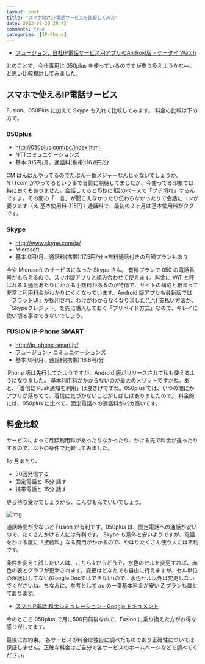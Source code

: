 ```yaml
---
layout: post
title: "スマホ向けIP電話サービスを比較してみた"
date: 2013-08-20 20:43
comments: true
categories: [IP-Phone]
---
```

* [フュージョン、自社IP電話サービス用アプリのAndroid版 - ケータイ Watch](http://k-tai.impress.co.jp/docs/news/20130820_611766.html)

とのことで、今仕事用に 050plus を使っているのですが乗り換えようかな―、と思い比較検討してみました。
<!--more-->
## スマホで使えるIP電話サービス

Fusion、050Plus に加えて Skype も入れて比較してみます。
料金の比較は下の方で。

### 050plus

* http://050plus.com/pc/index.html
* NTTコミュニケーションズ
* 基本:315円/月、通話料(携帯):16.8円/分

CM ばんばんやってるのでたぶん一番メジャーなんじゃないでしょうか。
NTTcom がやってるという事で音質に期待してましたが、今使ってる印象では特に良くもありません。会話してると15秒に1回のペースで「プチ切れ」するんですよ。その間の「一言」が聞こえなかったり伝わらなかったりで会話にコツが要ります（え
基本使用料 315円＋通話料で、最初の２ヶ月は基本使用料がタダです。

### Skype

* http://www.skype.com/ja/
* Microsoft
* 基本:0円/月、通話料(携帯):17.5円/分 ※無料通話付きの月額プランもあり


今や Microsoft のサービスになった Skype さん。
有料プランで 050 の電話番号がもらえるので、スマホ版アプリと組み合わせて使えます。料金に VAT と呼ばれる１通話あたりにかかる手数料があるのが特徴で、サイトの構成と相まって非常に利用料金がわかりにくくなっています。Android 版アプリも最新版では「フラットUI」が採用され、わけがわからなくなりました(^_^;)
支払い方法が、「Skypeクレジット」を先に購入しておく「プリペイド方式」なので、キレイに使い切る事はできないでしょう。

### FUSION IP-Phone SMART

* http://ip-phone-smart.jp/
* フュージョン・コミュニケーションズ
* 基本:0円/月、通話料(携帯):16.8円/分

iPhone 版は先行してたようですが、Android 版がリリースされて私も使えるようになりました。
基本利用料がかからないのが最大のメリットですかね。あと、「着信に Push通知を利用」は良さげですね。050plus では、いつの間にかアプリが落ちてて、着信に気づかないことがしばしばありましたので。
料金的には、050plus に比べて、固定電話への通話料がバカ高いです。

## 料金比較

サービスによって月額利用料があったりなかったり、かける先で料金が違ったりするので、以下の条件で比較してみました。

1ヶ月あたり、

* 30回発信する
* 固定電話と 15分 話す
* 携帯電話と 15分 話す

専ら待ち受けでしょうから、こんなもんでいいでしょう。

![img](http://blog.amay077.net/assets/images/posts/comparision_ip_phone_services_01.png)

通話時間が少ないと Fusion が有利です。050plus は、固定電話への通話が安いので、たくさんかける人には有利です。
Skype も意外と安いようですが、電話をかける度に「接続料」なる費用がかかるので、やはりたくさん使う人には不利です。

条件を変えて試したい人は、こちら↓からどうぞ。水色のセルを変更すれば、赤色の表とグラフが更新されます。変更はどなたでも自由に行えますが、セル単位の保護はしてない(Google Docではできない)ので、水色セル以外は変更しないでくださいね。ちなみに、参考として au の一番基本料金が安い Z プランも載せてあります。

* [スマホIP電話 料金シミュレーション - Google ドキュメント](https://docs.google.com/spreadsheet/ccc?key=0AsXQVtRWN2mWdGFjS2s2d3ZKb1Jzbi16Z2hWVXduTVE#gid=0)

今のところ 050plus で月に500円前後なので、Fusion に乗り換えた方がお得な感じがしてます。

最後にお約束。
各サービスの料金は独自に調べたものであり正確性については保証しません。正確な料金はご自分で各サービスのホームページなどで調べてください。